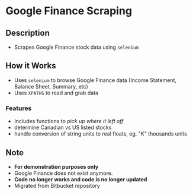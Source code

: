 # Google Finance Scraping
## Description
* Scrapes Google Finance stock data using `selenium`

## How it Works
* Uses `selenium` to browse Google Finance data (Income Statement, Balance Sheet, Summary, etc)
* Uses `XPATHS` to read and grab data
### Features
* Includes functions to _pick up where it left off_
* determine Canadian vs US listed stocks
* handle conversion of string units to real floats, eg. "K" thousands units

## Note 
* __For demonstration purposes only__
* Google Finance does not exist anymore. 
* __Code no longer works and code is no longer updated__
* Migrated from Bitbucket repository
